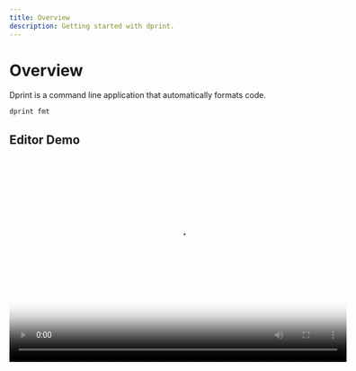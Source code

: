```yaml
---
title: Overview
description: Getting started with dprint.
---
```


# Overview

Dprint is a command line application that automatically formats code.

```bash
dprint fmt
```

## Editor Demo

<video width="600" height="366" poster="/videos/editor-demo-thumbnail.png" controls>
    <source src="/videos/editor-demo.mp4" type="video/mp4">
    <p>Your browser doesn't support HTML5 vide. See video <a href="/videos/editor-demo.mp4">here</a>
</video>

## CLI Demo

<video width="604" height="376" poster="/videos/cli-demo-thumbnail.png" controls>
    <source src="/videos/cli-demo.mp4" type="video/mp4">
    <p>Your browser doesn't support HTML5 vide. See video <a href="/videos/cli-demo.mp4">here</a>
</video>

## Getting Started

1. [Install](/install)
2. [Setup](/setup)
3. [Configuration](/config)
4. [CLI Overview](/cli)
